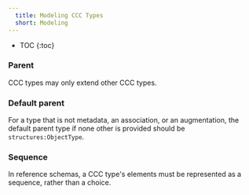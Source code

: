 ```yaml
---
  title: Modeling CCC Types
  short: Modeling
---
```


- TOC
{:toc}

### Parent

CCC types may only extend other CCC types.

### Default parent

For a type that is not metadata, an association, or an augmentation, the default parent type if none other is provided should be `structures:ObjectType`.

### Sequence

In reference schemas, a CCC type's elements must be represented as a sequence, rather than a choice.
